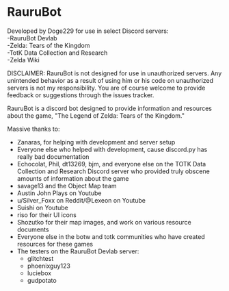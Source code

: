# RauruBot

Developed by Doge229 for use in select Discord servers:<br>
-RauruBot Devlab<br>
-Zelda: Tears of the Kingdom<br>
-TotK Data Collection and Research<br>
-Zelda Wiki

DISCLAIMER: RauruBot is not designed for use in unauthorized servers. Any unintended behavior as a result of using him or his code on unauthorized servers is not my responsibility. 
You are of course welcome to provide feedback or suggestions through the issues tracker.


RauruBot is a discord bot designed to provide information and resources about the game, "The Legend of Zelda: Tears of the Kingdom."


Massive thanks to:<br>
- Zanaras, for helping with development and server setup<br>
- Everyone else who helped with development, cause discord.py has really bad documentation<br>
- Echocolat, Phil, dt13269, bjm, and everyone else on the TOTK Data Collection and Research Discord server who provided truly obscene amounts of information about the game<br>
- savage13 and the Object Map team<br>
- Austin John Plays on Youtube<br>
- u/Silver_Foxx on Reddit/@Lexeon on Youtube<br>
- Suishi on Youtube<br>
- riso for their UI icons<br>
- Shozutko for their map images, and work on various resource documents<br>
- Everyone else in the botw and totk communities who have created resources for these games<br>
- The testers on the RauruBot Devlab server:<br>
    - glitchtest<br>
    - phoenixguy123<br>
    - luciebox<br>
    - gudpotato<br>
